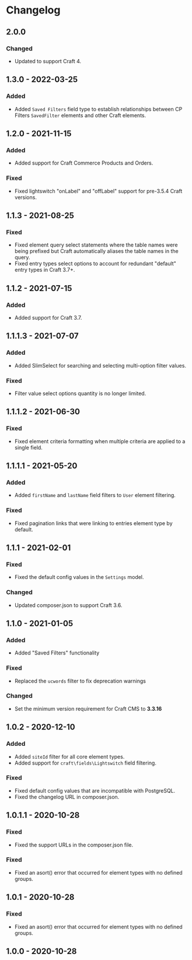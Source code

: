# Changelog

## 2.0.0

### Changed
- Updated to support Craft 4.

## 1.3.0 - 2022-03-25

### Added
- Added `Saved Filters` field type to establish relationships between CP Filters `SavedFilter` elements and other Craft elements.

## 1.2.0 - 2021-11-15

### Added
- Added support for Craft Commerce Products and Orders.

### Fixed
- Fixed lightswitch "onLabel" and "offLabel" support for pre-3.5.4 Craft versions.

## 1.1.3 - 2021-08-25

### Fixed
- Fixed element query select statements where the table names were being prefixed but Craft automatically aliases the table names in the query.
- Fixed entry types select options to account for redundant "default" entry types in Craft 3.7+.

## 1.1.2 - 2021-07-15

### Added
- Added support for Craft 3.7.

## 1.1.1.3 - 2021-07-07

### Added
- Added SlimSelect for searching and selecting multi-option filter values.

### Fixed
- Filter value select options quantity is no longer limited.

## 1.1.1.2 - 2021-06-30

### Fixed
- Fixed element criteria formatting when multiple criteria are applied to a single field.

## 1.1.1.1 - 2021-05-20

### Added
- Added `firstName` and `lastName` field filters to `User` element filtering.

### Fixed
- Fixed pagination links that were linking to entries element type by default.

## 1.1.1 - 2021-02-01

### Fixed
- Fixed the default config values in the `Settings` model.

### Changed
- Updated composer.json to support Craft 3.6.

## 1.1.0 - 2021-01-05

### Added
- Added "Saved Filters" functionality

### Fixed
- Replaced the `ucwords` filter to fix deprecation warnings

### Changed
- Set the minimum version requirement for Craft CMS to **3.3.16**

## 1.0.2 - 2020-12-10

### Added
- Added `siteId` filter for all core element types.
- Added support for `craft\fields\Lightswitch` field filtering.

### Fixed
- Fixed default config values that are incompatible with PostgreSQL.
- Fixed the changelog URL in composer.json.

## 1.0.1.1 - 2020-10-28

### Fixed
- Fixed the support URLs in the composer.json file.

### Fixed
- Fixed an asort() error that occurred for element types with no defined groups.

## 1.0.1 - 2020-10-28

### Fixed
- Fixed an asort() error that occurred for element types with no defined groups.

## 1.0.0 - 2020-10-28
